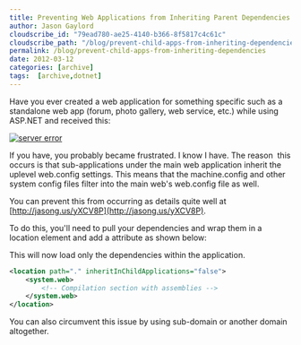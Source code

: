 ```yaml
---
title: Preventing Web Applications from Inheriting Parent Dependencies (bin)
author: Jason Gaylord
cloudscribe_id: "79ead780-ae25-4140-b366-8f5817c4c61c"
cloudscribe_path: "/blog/prevent-child-apps-from-inheriting-dependencies"
permalink: /blog/prevent-child-apps-from-inheriting-dependencies
date: 2012-03-12
categories: [archive]
tags:  [archive,dotnet]
---
```


Have you ever created a web application for something specific such as a standalone web app (forum, photo gallery, web service, etc.) while using ASP.NET and received this:

[![server error](https://cdn.jasongaylord.com/images/2012/03/12/servererror.png "server error")](https://cdn.jasongaylord.com/images/2012/03/12/servererror.png)

If you have, you probably became frustrated. I know I have. The reason  this occurs is that sub-applications under the main web application inherit the uplevel web.config settings. This means that the machine.config and other system config files filter into the main web's web.config file as well.

You can prevent this from occurring as details quite well at [http://jasong.us/yXCV8P](http://jasong.us/yXCV8P).

To do this, you'll need to pull your dependencies and wrap them in a location element and add a attribute as shown below:

This will now load only the dependencies within the application.

```xml
<location path="." inheritInChildApplications="false">
    <system.web>
        <!-- Compilation section with assemblies -->
    </system.web>
</location>
```

You can also circumvent this issue by using sub-domain or another domain altogether.